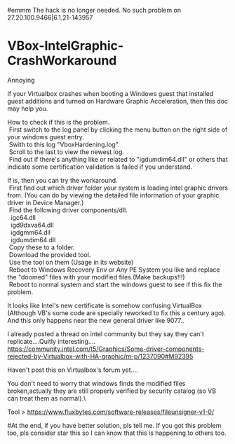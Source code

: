#emmm
The hack is no longer needed. No such problem on 27.20.100.9466|6.1.21-143957

# VBox-IntelGraphic-CrashWorkaround
Annoying

If your Virtualbox crashes when booting a Windows guest that installed guest additions and  turned on Hardware Graphic Acceleration, then this doc may help you.

How to check if this is the problem.\
&nbsp;First switch to the log panel by clicking the menu button on the right side of your windows guest entry.\
&nbsp;Swith to this log "VboxHardening.log".\
&nbsp;Scroll to the last to view the newest log.\
&nbsp;Find out if there's anything like or related to "igdumdim64.dll" or others that indicate some certification validation is failed if you understand.

If is, then you can try the workaround.\
&nbsp;First find out which driver folder your system is loading intel graphic drivers from. (You can do by viewing the detailed file information of your graphic driver in Device Manager.)\
&nbsp;Find the following driver components/dll.\
&nbsp;&nbsp;igc64.dll\
&nbsp;&nbsp;igd9dxva64.dll\
&nbsp;&nbsp;igdgmm64.dll\
&nbsp;&nbsp;igdumdim64.dll\
&nbsp;Copy these to a folder.\
&nbsp;Download the provided tool.\
&nbsp;Use the tool on them (Usage in its website)\
&nbsp;Reboot to Windows Recovery Env or Any PE System you like and replace the "doomed" files with your modified files.(Make backups!!!)\
&nbsp;Reboot to normal system and start the windows guest to see if this fix the problem.

It looks like Intel's new certificate is somehow confusing VirtualBox (Although VB's some code are specially reworked to fix this a century ago).\
And this only happens near the new general driver like 9077..

I already posted a thread on intel community but they say they can't replicate....Quitly interesting....\
https://community.intel.com/t5/Graphics/Some-driver-components-rejected-by-Virtualbox-with-HA-graphic/m-p/1237090#M92395

Haven't post this on Virtualbox's forum yet....

You don't need to worry that windows finds the modified files broken,actually they are still properly verified by security catalog (so VB can treat them as normal).\

Tool > https://www.fluxbytes.com/software-releases/fileunsigner-v1-0/


#At the end, if you have better solution, pls tell me. If you got this problem too, pls consider star this so I can know that this is happening to others too.
